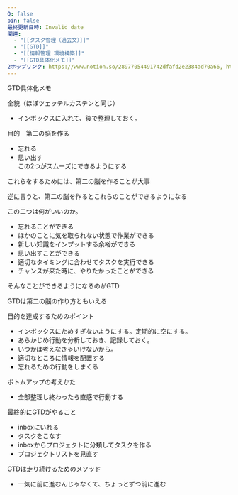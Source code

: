 ```yaml
---
Q: false
pin: false
最終更新日時: Invalid date
関連:
  - "[[タスク管理（過去文）]]"
  - "[[GTD]]"
  - "[[情報管理 環境構築]]"
  - "[[GTD具体化メモ]]"
2ホップリンク: https://www.notion.so/28977054491742dfafd2e2384ad70a66, https://www.notion.so/2d537d7c8e0a43f49f331c492bef06cb, https://www.notion.so/3056553b21e84163b3e0ad162d924b07, https://www.notion.so/37dc6fa32cfe48cdb6ee6c64ce354faa, https://www.notion.so/41422f4a03c24cf2a89d486bcfec9c4c, https://www.notion.so/82e3613c80b848eba1744b3b46afab38, https://www.notion.so/89f7cd78eeb4452f9a5433eb3dfb938e, https://www.notion.so/9a7f1d620a4a491e8f25962f156bf173, https://www.notion.so/a852849e626f4d4c94ecaf6a4d948e52, https://www.notion.so/ada28057937347ad9d67569c826c0d0e, https://www.notion.so/b916c6962c0045b6bea52d8153618b88, https://www.notion.so/cc7b28b1b1a243418417176fa0368377, https://www.notion.so/d7e58f47d072438bbfd016e453e04036, https://www.notion.so/e56fe12eb43448d2b5367dfcc53e046b,https://www.notion.so/28977054491742dfafd2e2384ad70a66, https://www.notion.so/37dc6fa32cfe48cdb6ee6c64ce354faa, https://www.notion.so/41422f4a03c24cf2a89d486bcfec9c4c, https://www.notion.so/89f7cd78eeb4452f9a5433eb3dfb938e, https://www.notion.so/a852849e626f4d4c94ecaf6a4d948e52, https://www.notion.so/b8bbc42ff5aa49758f59b02c1661ade0, https://www.notion.so/d8b22f7c764748359774016505850071,https://www.notion.so/16c75a74006c45118ce11a1ece06d565, https://www.notion.so/41422f4a03c24cf2a89d486bcfec9c4c, https://www.notion.so/696d76e19f9e4f70aca153c5f572fc95, https://www.notion.so/89f7cd78eeb4452f9a5433eb3dfb938e, https://www.notion.so/9e149cc4e75744ba8873064637fa9099, https://www.notion.so/ada28057937347ad9d67569c826c0d0e, https://www.notion.so/d8b22f7c764748359774016505850071,https://www.notion.so/41422f4a03c24cf2a89d486bcfec9c4c, https://www.notion.so/ada28057937347ad9d67569c826c0d0e, https://www.notion.so/d8b22f7c764748359774016505850071
---
```

  

GTD具体化メモ

全貌（ほぼツェッテルカステンと同じ）

- インボックスに入れて、後で整理しておく。

目的　第二の脳を作る

- 忘れる  
- 思い出す  
この2つがスムーズにできるようにする  

これらをするためには、第二の脳を作ることが大事

逆に言うと、第二の脳を作るとこれらのことができるようになる

この二つは何がいいのか。

- 忘れることができる  
- ほかのことに気を取られない状態で作業ができる  
- 新しい知識をインプットする余裕ができる  
- 思い出すことができる  
- 適切なタイミングに合わせてタスクを実行できる  
- チャンスが来た時に、やりたかったことができる  

そんなことができるようになるのがGTD

  

GTDは第二の脳の作り方ともいえる

目的を達成するためのポイント

- インボックスにためすぎないようにする。定期的に空にする。  
- あらかじめ行動を分析しておき、記録しておく。  
- いつかは考えなきゃいけないから。  
- 適切なところに情報を配置する  
- 忘れるための行動をしまくる  

  

ボトムアップの考えかた

- 全部整理し終わったら直感で行動する

最終的にGTDがやること

- inboxにいれる  
- タスクをこなす  
- inboxからプロジェクトに分類してタスクを作る  
- プロジェクトリストを見直す  

  

GTDは走り続けるためのメソッド

- 一気に前に進むんじゃなくて、ちょっとずつ前に進む